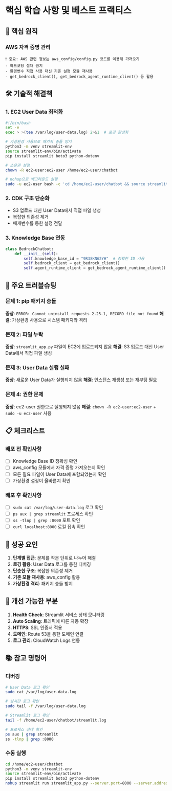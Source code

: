 # 핵심 학습 사항 및 베스트 프랙티스

## 🔑 핵심 원칙

### AWS 자격 증명 관리
```
❗ 중요: AWS 관련 정보는 aws_config/config.py 코드를 이용해 가져오기
- 하드코딩 절대 금지
- 환경변수 직접 사용 대신 기존 설정 모듈 재사용
- get_bedrock_client(), get_bedrock_agent_runtime_client() 등 활용
```

## 🛠️ 기술적 해결책

### 1. EC2 User Data 최적화
```bash
#!/bin/bash
set -e
exec > >(tee /var/log/user-data.log) 2>&1  # 로깅 활성화

# 가상환경 사용으로 패키지 충돌 방지
python3 -m venv streamlit-env
source streamlit-env/bin/activate
pip install streamlit boto3 python-dotenv

# 소유권 설정
chown -R ec2-user:ec2-user /home/ec2-user/chatbot

# nohup으로 백그라운드 실행
sudo -u ec2-user bash -c 'cd /home/ec2-user/chatbot && source streamlit-env/bin/activate && nohup streamlit run streamlit_app.py --server.port=8000 --server.address=0.0.0.0 > streamlit.log 2>&1 &'
```

### 2. CDK 구조 단순화
- S3 업로드 대신 User Data에서 직접 파일 생성
- 복잡한 의존성 제거
- 매개변수를 통한 설정 전달

### 3. Knowledge Base 연동
```python
class BedrockChatbot:
    def __init__(self):
        self.knowledge_base_id = "9R38KN62YH"  # 정확한 ID 사용
        self.bedrock_client = get_bedrock_client()
        self.agent_runtime_client = get_bedrock_agent_runtime_client()
```

## 🐛 주요 트러블슈팅

### 문제 1: pip 패키지 충돌
**증상**: `ERROR: Cannot uninstall requests 2.25.1, RECORD file not found`
**해결**: 가상환경 사용으로 시스템 패키지와 격리

### 문제 2: 파일 누락
**증상**: `streamlit_app.py` 파일이 EC2에 업로드되지 않음
**해결**: S3 업로드 대신 User Data에서 직접 파일 생성

### 문제 3: User Data 실행 실패
**증상**: 새로운 User Data가 실행되지 않음
**해결**: 인스턴스 재생성 또는 재부팅 필요

### 문제 4: 권한 문제
**증상**: ec2-user 권한으로 실행되지 않음
**해결**: `chown -R ec2-user:ec2-user` + `sudo -u ec2-user` 사용

## 📋 체크리스트

### 배포 전 확인사항
- [ ] Knowledge Base ID 정확성 확인
- [ ] aws_config 모듈에서 자격 증명 가져오는지 확인
- [ ] 모든 필요 파일이 User Data에 포함되었는지 확인
- [ ] 가상환경 설정이 올바른지 확인

### 배포 후 확인사항
- [ ] `sudo cat /var/log/user-data.log` 로그 확인
- [ ] `ps aux | grep streamlit` 프로세스 확인
- [ ] `ss -tlnp | grep :8000` 포트 확인
- [ ] `curl localhost:8000` 로컬 접속 확인

## 🚀 성공 요인

1. **단계별 접근**: 문제를 작은 단위로 나누어 해결
2. **로깅 활용**: User Data 로그를 통한 디버깅
3. **단순한 구조**: 복잡한 의존성 제거
4. **기존 모듈 재사용**: aws_config 활용
5. **가상환경 격리**: 패키지 충돌 방지

## 🔄 개선 가능한 부분

1. **Health Check**: Streamlit 서비스 상태 모니터링
2. **Auto Scaling**: 트래픽에 따른 자동 확장
3. **HTTPS**: SSL 인증서 적용
4. **도메인**: Route 53을 통한 도메인 연결
5. **로그 관리**: CloudWatch Logs 연동

## 📚 참고 명령어

### 디버깅
```bash
# User Data 로그 확인
sudo cat /var/log/user-data.log

# 실시간 로그 확인
sudo tail -f /var/log/user-data.log

# Streamlit 로그 확인
tail -f /home/ec2-user/chatbot/streamlit.log

# 프로세스 상태 확인
ps aux | grep streamlit
ss -tlnp | grep :8000
```

### 수동 실행
```bash
cd /home/ec2-user/chatbot
python3 -m venv streamlit-env
source streamlit-env/bin/activate
pip install streamlit boto3 python-dotenv
nohup streamlit run streamlit_app.py --server.port=8000 --server.address=0.0.0.0 > streamlit.log 2>&1 &
```